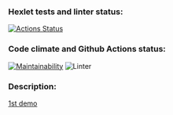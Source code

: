 ### Hexlet tests and linter status:

[![Actions Status](https://github.com/heXile/frontend-project-lvl2/workflows/hexlet-check/badge.svg)](https://github.com/heXile/frontend-project-lvl2/actions)

### Code climate and Github Actions status:

[![Maintainability](https://api.codeclimate.com/v1/badges/13299e864e73b5b6e966/maintainability)](https://codeclimate.com/github/heXile/frontend-project-lvl2/maintainability)
![Linter](https://github.com/heXile/frontend-project-lvl2/actions/workflows/frontend-project-lvl2.yml/badge.svg)

### Description:

[1st demo](https://asciinema.org/a/D02zey5OJGlGl9vJZq6USgx1o)
